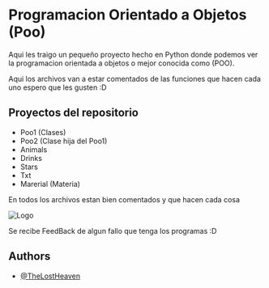 # Programacion Orientado a Objetos (Poo)

Aqui les traigo un pequeño proyecto hecho en Python donde podemos ver la programacion orientada a objetos o mejor conocida como (POO).

Aqui los archivos van a estar comentados de las funciones que hacen cada uno espero que les gusten :D

## Proyectos del repositorio
- Poo1 (Clases)
- Poo2 (Clase hija del Poo1)
- Animals
- Drinks
- Stars
- Txt
- Marerial (Materia)

En todos los archivos estan bien comentados y que hacen cada cosa

![Logo](https://www.python.org/static/community_logos/python-logo-inkscape.svg)

Se recibe FeedBack de algun fallo que tenga los programas :D
## Authors

- [@TheLostHeaven](https://github.com/TheLostHeaven)
